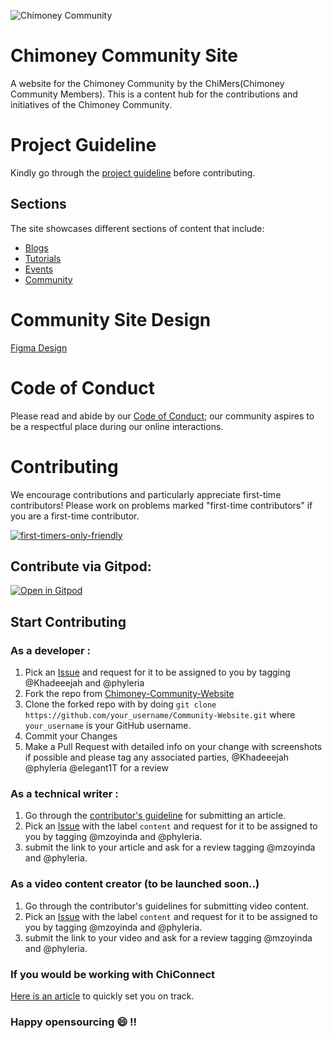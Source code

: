 ![Chimoney Community](assets/images/Chimoney.png)
# Chimoney Community Site
A website for the Chimoney Community by the ChiMers(Chimoney Community Members). This is a content hub for the contributions and initiatives of the Chimoney
Community.

# Project Guideline
Kindly go through the [project guideline](https://github.com/Chimoney/Community-Website/blob/7a91fb7602500da19b5f8b6cdadafc4cedc0877b/PROJECT_GUIDELINE.md) before contributing.

## Sections
The site showcases different sections of content that include:

* [Blogs](https://chimoney.github.io/Community-Website/#tutorials)
* [Tutorials]()
* [Events](https://chimoney.github.io/Community-Website/#blogs)
* [Community](https://chimoney.github.io/Community-Website/#community)

# Community Site Design

[Figma Design](https://www.figma.com/file/TOZC54ULBuHUA1EU5tZK3k/Chimoney-Community-Website-Design-Contributions?node-id=220%3A128&t=fMbtxmVcO2YETJ1i-0)


# Code of Conduct
Please read and abide by our [Code of Conduct;](https://github.com/Chimoney/Community-Website/blob/main/CODE_OF_CONDUCT.md) 
our community aspires to be a respectful place during our online interactions.

# Contributing
We encourage contributions and particularly appreciate first-time contributors!
Please work on problems marked "first-time contributors" if you are a first-time contributor.

[![first-timers-only-friendly](https://img.shields.io/badge/first--timers--only-friendly-blue.svg?style=flat-square)](#)

## Contribute via Gitpod:

[![Open in Gitpod](https://gitpod.io/button/open-in-gitpod.svg)](https://gitpod.io/#https://github.com/Chimoney/Community-Website)


## Start Contributing

### As a developer :
1. Pick an [Issue](https://github.com/Chimoney/Community-Website/issues) and request for it to be assigned to you by tagging @Khadeeejah and @phyleria 
2. Fork the repo from [Chimoney-Community-Website](https://github.com/Chimoney/Community-Website)
3. Clone the forked repo with by doing `git clone https://github.com/your_username/Community-Website.git` where `your_username` is your GitHub username.
4. Commit your Changes
5. Make a Pull Request with detailed info on your change with screenshots if possible and please tag any associated parties, @Khadeeejah @phyleria @elegant1T for a review

### As a technical writer :
1. Go through the [contributor's guideline](https://community-chimoney.hashnode.dev/contributing-articles-to-the-chimoney-community) for submitting an article.
2. Pick an [Issue](https://github.com/Chimoney/Community-Website/issues) with the label `content` and request for it to be assigned to you by tagging @mzoyinda and @phyleria.
3. submit the link to your article and ask for a review tagging @mzoyinda and @phyleria.

### As a video content creator (to be launched soon..)
1. Go through the contributor's guidelines for submitting video content.
2. Pick an [Issue](https://github.com/Chimoney/Community-Website/issues) with the label `content` and request for it to be assigned to you by tagging @mzoyinda and @phyleria.
3. submit the link to your video and ask for a review tagging @mzoyinda and @phyleria.

### If you would be working with ChiConnect 
[Here is an article](https://community-chimoney.hashnode.dev/getting-started-with-chimoneys-api-chiconnect) to quickly set you on track.



### Happy opensourcing :smile: !!
